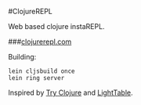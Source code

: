 #ClojureREPL

Web based clojure instaREPL.


###[clojurerepl.com](http://clojurerepl.com)

Building:

    lein cljsbuild once
    lein ring server


Inspired by [Try Clojure](http://tryclj.com) and [LightTable](http://www.lighttable.com/).
